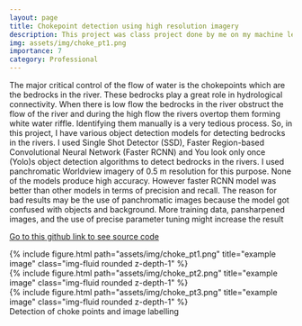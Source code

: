 ```yaml
---
layout: page
title: Chokepoint detection using high resolution imagery
description: This project was class project done by me on my machine learning class in Brown University.
img: assets/img/choke_pt1.png
importance: 7
category: Professional
---
```


The major critical control of the flow of water is the chokepoints which are the bedrocks in the river. These
bedrocks play a great role in hydrological connectivity. When there is low flow the bedrocks in the river
obstruct the flow of the river and during the high flow the rivers overtop them forming white water riffle.
Identifying them manually is a very tedious process. So, in this project, I have various object detection
models for detecting bedrocks in the rivers. I used Single Shot Detector (SSD), Faster Region-based
Convolutional Neural Network (Faster RCNN) and You look only once (Yolo)s object detection algorithms
to detect bedrocks in the rivers. I used panchromatic Worldview imagery of 0.5 m resolution for this
purpose. None of the models produce high accuracy. However faster RCNN model was better than other
models in terms of precision and recall. The reason for bad results may be the use of panchromatic images
because the model got confused with objects and background. More training data, pansharpened images,
and the use of precise parameter tuning might increase the result

<a href="https://github.com/wagle1996/Bedrock_detection">Go to this github link to see source code</a>

<div class="row">
    <div class="col-sm mt-3 mt-md-0">
        {% include figure.html path="assets/img/choke_pt1.png" title="example image" class="img-fluid rounded z-depth-1" %}
    </div>
    <div class="col-sm mt-3 mt-md-0">
        {% include figure.html path="assets/img/choke_pt2.png" title="example image" class="img-fluid rounded z-depth-1" %}
    </div>
    <div class="col-sm mt-3 mt-md-0">
        {% include figure.html path="assets/img/choke_pt3.png" title="example image" class="img-fluid rounded z-depth-1" %}
    </div>
</div>
<div class="caption">
    Detection of choke points and image labelling
</div>




